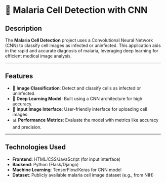 # 🦠 Malaria Cell Detection with CNN

## Description
The **Malaria Cell Detection** project uses a Convolutional Neural Network (CNN) to classify cell images as infected or uninfected. This application aids in the rapid and accurate diagnosis of malaria, leveraging deep learning for efficient medical image analysis.

---

## Features
- 🔬 **Image Classification**: Detect and classify cells as infected or uninfected.
- 🧠 **Deep Learning Model**: Built using a CNN architecture for high accuracy.
- 📂 **Input Image Interface**: User-friendly interface for uploading cell images.
- 📊 **Performance Metrics**: Evaluate the model with metrics like accuracy and precision.

---

## Technologies Used
- **Frontend**: HTML/CSS/JavaScript (for input interface)
- **Backend**: Python (Flask/Django)
- **Machine Learning**: TensorFlow/Keras for CNN model
- **Dataset**: Publicly available malaria cell image dataset (e.g., from NIH)

